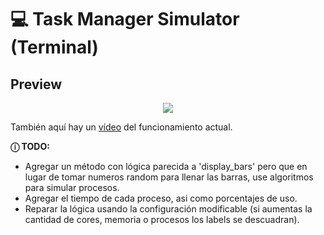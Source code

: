 # 💻 Task Manager Simulator (Terminal)

## Preview
<p align="center">
  <img src="https://i.ibb.co/FKk2J2F/Screenshot-18.png"/>
</p>

También aquí hay un [vídeo](https://gyazo.com/db8590ee1c663c6ed76ccb69405fa06c) del funcionamiento actual.

**ⓘ TODO:** <br />
* Agregar un método con lógica parecida a 'display_bars' pero que en lugar de tomar numeros random para llenar las barras, use algoritmos para simular procesos.
* Agregar el tiempo de cada proceso, asi como porcentajes de uso.
* Reparar la lógica usando la configuración modificable (si aumentas la cantidad de cores, memoria o procesos los labels se descuadran).
